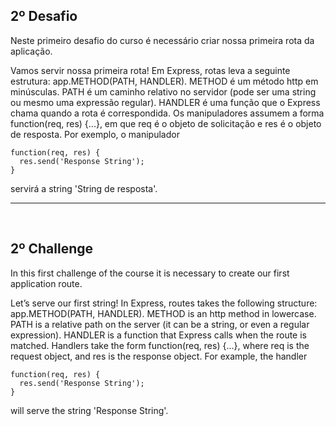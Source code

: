 ## 2º Desafio

Neste primeiro desafio do curso é necessário criar nossa primeira rota da aplicação.

Vamos servir nossa primeira rota! Em Express, rotas leva a seguinte estrutura: app.METHOD(PATH, HANDLER). METHOD é um método http em minúsculas. PATH é um caminho relativo no servidor (pode ser uma string ou mesmo uma expressão regular). HANDLER é uma função que o Express chama quando a rota é correspondida. Os manipuladores assumem a forma function(req, res) {...}, em que req é o objeto de solicitação e res é o objeto de resposta. Por exemplo, o manipulador

```
function(req, res) {
  res.send('Response String');
}
```

servirá a string 'String de resposta'.

<hr>
<br>

## 2º Challenge

In this first challenge of the course it is necessary to create our first application route.


Let’s serve our first string! In Express, routes takes the following structure: app.METHOD(PATH, HANDLER). METHOD is an http method in lowercase. PATH is a relative path on the server (it can be a string, or even a regular expression). HANDLER is a function that Express calls when the route is matched. Handlers take the form function(req, res) {...}, where req is the request object, and res is the response object. For example, the handler

```
function(req, res) {
  res.send('Response String');
}
```

will serve the string 'Response String'.